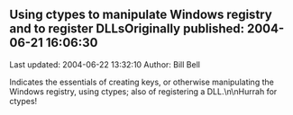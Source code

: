 ## Using ctypes to manipulate Windows registry and to register DLLsOriginally published: 2004-06-21 16:06:30 
Last updated: 2004-06-22 13:32:10 
Author: Bill Bell 
 
Indicates the essentials of creating keys, or otherwise manipulating the Windows registry, using ctypes; also of registering a DLL.\n\nHurrah for ctypes!